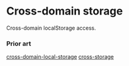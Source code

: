# Cross-domain storage

Cross-domain localStorage access.

### Prior art

[cross-domain-local-storage](https://github.com/ofirdagan/cross-domain-local-storage)
[cross-storage](https://github.com/zendesk/cross-storage)
